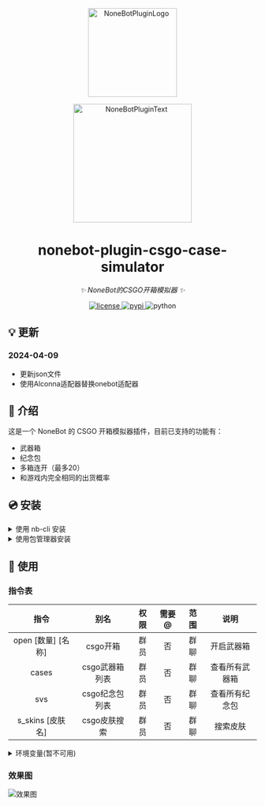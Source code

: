 <div align="center">
  <a href="https://v2.nonebot.dev/store"><img src="https://github.com/A-kirami/nonebot-plugin-template/blob/resources/nbp_logo.png" width="180" height="180" alt="NoneBotPluginLogo"></a>
  <br>
  <p><img src="https://github.com/A-kirami/nonebot-plugin-template/blob/resources/NoneBotPlugin.svg" width="240" alt="NoneBotPluginText"></p>
</div>

<div align="center">

# nonebot-plugin-csgo-case-simulator

_✨ NoneBot的CSGO开箱模拟器 ✨_


<a href="./LICENSE">
    <img src="https://img.shields.io/github/license/roiiiu/nonebot-plugin-csgo-case-simulator.svg" alt="license">
</a>
<a href="https://pypi.python.org/pypi/nonebot-plugin-csgo-case-simulator">
    <img src="https://img.shields.io/pypi/v/nonebot-plugin-csgo-case-simulator.svg" alt="pypi">
</a>
<img src="https://img.shields.io/badge/python-3.9+-blue.svg" alt="python">

</div>

## 💡 更新
### 2024-04-09
* 更新json文件
* 使用Alconna适配器替换onebot适配器

## 📖 介绍

这是一个 NoneBot 的 CSGO 开箱模拟器插件，目前已支持的功能有：
* 武器箱
* 纪念包
* 多箱连开（最多20）
* 和游戏内完全相同的出货概率

## 💿 安装

<details>
<summary>使用 nb-cli 安装</summary>
在 nonebot2 项目的根目录下打开命令行, 输入以下指令即可安装

    nb plugin install nonebot-plugin-csgo-case-simulator

</details>

<details>
<summary>使用包管理器安装</summary>
在 nonebot2 项目的插件目录下, 打开命令行, 根据你使用的包管理器, 输入相应的安装命令

<details>
<summary>pip</summary>

    pip install nonebot-plugin-csgo-case-simulator
</details>
<details>
<summary>pdm</summary>

    pdm add nonebot-plugin-csgo-case-simulator
</details>
<details>
<summary>poetry</summary>

    poetry add nonebot-plugin-csgo-case-simulator
</details>
<details>
<summary>conda</summary>

    conda install nonebot-plugin-csgo-case-simulator
</details>

打开 nonebot2 项目根目录下的 `pyproject.toml` 文件, 在 `[tool.nonebot]` 部分追加写入

    plugins = ["nonebot-plugin-csgo-case-simulator"]
</details>

## 🎉 使用
### 指令表
|        指令        |      别名      | 权限  | 需要@ | 范围  |      说明      |
| :----------------: | :------------: | :---: | :---: | :---: | :------------: |
| open [数量] [名称] |    csgo开箱    | 群员  |  否   | 群聊  |   开启武器箱   |
|       cases        | csgo武器箱列表 | 群员  |  否   | 群聊  | 查看所有武器箱 |
|        svs         | csgo纪念包列表 | 群员  |  否   | 群聊  | 查看所有纪念包 |
|  s_skins [皮肤名]  |  csgo皮肤搜索  | 群员  |  否   | 群聊  |    搜索皮肤    |

<details><summary>环境变量(暂不可用)</summary>

|    变量名     | 类型  | 默认值 |       说明       |
| :-----------: | :---: | :----: | :--------------: |
| CSGO_USER_CD  |  int  |   0    | 用户开箱冷却时间 |
| CSGO_GROUP_CD |  int  |   0    |  群开箱冷却时间  |

</details>

### 效果图
![效果图](./screenshot/screenshot.png)
